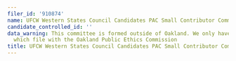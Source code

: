 ```yaml
---
filer_id: '910874'
name: UFCW Western States Council Candidates PAC Small Contributor Committee
candidate_controlled_id: ''
data_warning: This committee is formed outside of Oakland. We only have data on committees
  which file with the Oakland Public Ethics Commission
title: UFCW Western States Council Candidates PAC Small Contributor Committee
---
```

